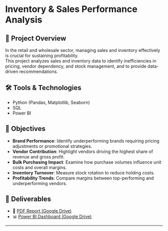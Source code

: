 # Inventory & Sales Performance Analysis

## 📌 Project Overview
In the retail and wholesale sector, managing sales and inventory effectively is crucial for sustaining profitability.  
This project analyzes sales and inventory data to identify inefficiencies in pricing, vendor dependency, and stock management, and to provide data-driven recommendations.

## 🛠 Tools & Technologies
- Python (Pandas, Matplotlib, Seaborn)
- SQL
- Power BI

## 🎯 Objectives
- **Brand Performance**: Identify underperforming brands requiring pricing adjustments or promotional strategies.  
- **Vendor Contribution**: Highlight vendors driving the highest share of revenue and gross profit.  
- **Bulk Purchasing Impact**: Examine how purchase volumes influence unit costs and overall margins.  
- **Inventory Turnover**: Measure stock rotation to reduce holding costs.  
- **Profitability Trends**: Compare margins between top-performing and underperforming vendors.  

## 🔗 Deliverables
- 📄 [PDF Report (Google Drive)]([your-drive-link-here](https://drive.google.com/file/d/1PHsW9DINwgK9v9s8qSsbRcEPG_PEjuTj/view))  
- 📊 [Power BI Dashboard (Google Drive)]([your-drive-link-here](https://drive.google.com/file/d/132i-pNiTUQig1DDX8lotu9mRxxR7J6_m/view?usp=drivesdk))  

---
